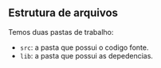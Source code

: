 
## Estrutura de arquivos

Temos duas pastas de trabalho:

- `src`: a pasta que possui o codigo fonte.
- `lib`: a pasta que possui as depedencias.

